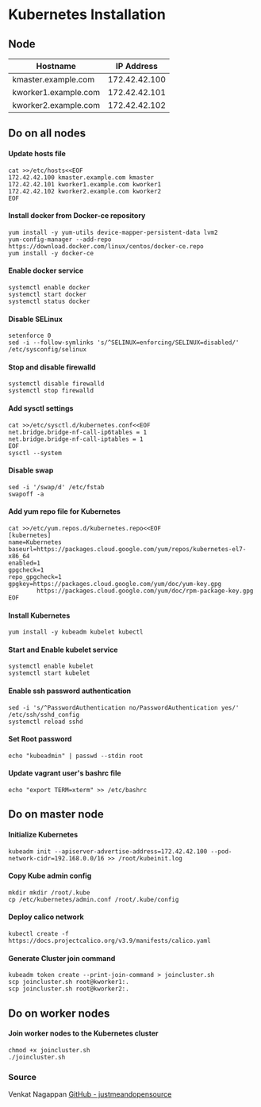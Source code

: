 # Kubernetes Installation

## Node

|       Hostname       |   IP Address  |
|----------------------|---------------|
| kmaster.example.com  | 172.42.42.100 |
| kworker1.example.com | 172.42.42.101 |
| kworker2.example.com | 172.42.42.102 |

## Do on all nodes

#### Update hosts file
	cat >>/etc/hosts<<EOF
	172.42.42.100 kmaster.example.com kmaster
	172.42.42.101 kworker1.example.com kworker1
	172.42.42.102 kworker2.example.com kworker2
    EOF

#### Install docker from Docker-ce repository
	yum install -y yum-utils device-mapper-persistent-data lvm2
	yum-config-manager --add-repo https://download.docker.com/linux/centos/docker-ce.repo
	yum install -y docker-ce

#### Enable docker service
	systemctl enable docker
	systemctl start docker
	systemctl status docker

#### Disable SELinux
	setenforce 0
	sed -i --follow-symlinks 's/^SELINUX=enforcing/SELINUX=disabled/' /etc/sysconfig/selinux

#### Stop and disable firewalld
	systemctl disable firewalld
	systemctl stop firewalld

#### Add sysctl settings
	cat >>/etc/sysctl.d/kubernetes.conf<<EOF
	net.bridge.bridge-nf-call-ip6tables = 1
	net.bridge.bridge-nf-call-iptables = 1
	EOF
	sysctl --system

#### Disable swap
	sed -i '/swap/d' /etc/fstab
	swapoff -a

#### Add yum repo file for Kubernetes
	cat >>/etc/yum.repos.d/kubernetes.repo<<EOF
	[kubernetes]
	name=Kubernetes
	baseurl=https://packages.cloud.google.com/yum/repos/kubernetes-el7-x86_64
	enabled=1
	gpgcheck=1
	repo_gpgcheck=1
	gpgkey=https://packages.cloud.google.com/yum/doc/yum-key.gpg
	        https://packages.cloud.google.com/yum/doc/rpm-package-key.gpg
	EOF

#### Install Kubernetes
	yum install -y kubeadm kubelet kubectl

#### Start and Enable kubelet service
	systemctl enable kubelet
	systemctl start kubelet

#### Enable ssh password authentication
	sed -i 's/^PasswordAuthentication no/PasswordAuthentication yes/' /etc/ssh/sshd_config
	systemctl reload sshd

#### Set Root password
	echo "kubeadmin" | passwd --stdin root

#### Update vagrant user's bashrc file
	echo "export TERM=xterm" >> /etc/bashrc


## Do on master node
#### Initialize Kubernetes
	kubeadm init --apiserver-advertise-address=172.42.42.100 --pod-network-cidr=192.168.0.0/16 >> /root/kubeinit.log

#### Copy Kube admin config
	mkdir mkdir /root/.kube
	cp /etc/kubernetes/admin.conf /root/.kube/config

#### Deploy calico network
	kubectl create -f https://docs.projectcalico.org/v3.9/manifests/calico.yaml

#### Generate Cluster join command
	kubeadm token create --print-join-command > joincluster.sh
	scp joincluster.sh root@kworker1:.
	scp joincluster.sh root@kworker2:.

## Do on worker nodes
#### Join worker nodes to the Kubernetes cluster
	chmod +x joincluster.sh
	./joincluster.sh


### Source
Venkat Nagappan [GitHub - justmeandopensource](https://github.com/justmeandopensource/kubernetes/tree/master/vagrant-provisioning)
